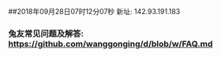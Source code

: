 ##2018年09月28日07时12分07秒 新址: 142.93.191.183
### 兔友常见问题及解答: https://github.com/wanggonging/d/blob/w/FAQ.md
